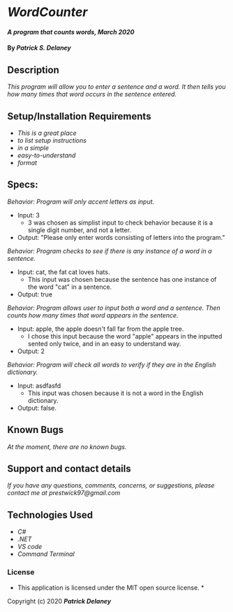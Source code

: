 


# _WordCounter_

#### _A program that counts words, March 2020_

#### By _**Patrick S. Delaney**_

## Description

_This program will allow you to enter a sentence and a word. It then tells you how many times that word occurs in the sentence entered._

## Setup/Installation Requirements

* _This is a great place_
* _to list setup instructions_
* _in a simple_
* _easy-to-understand_
* _format_

## Specs:
_Behavior: Program will only accent letters as input._
* Input: 3
  * 3 was chosen as simplist input to check behavior because it is a single digit number, and not a letter.
* Output: "Please only enter words consisting of letters into the program."

_Behavior: Program checks to see if there is any instance of a word in a sentence._
* Input: cat, the fat cat loves hats.
  * This input was chosen because the sentence has one instance of the word "cat" in a sentence.
* Output: true

_Behavior: Program allows user to input both a word and a sentence. Then counts how many times that word appears in the sentence._
* Input: apple, the apple doesn't fall far from the apple tree.
  * I chose this input because the word "apple" appears in the inputted sented only twice, and in an easy to understand way.
* Output: 2



_Behavior: Program will check all words to verify if they are in the English dictionary._
* Input: asdfasfd
  * This input was chosen because it is not a word in the English dictionary.
* Output: false.

## Known Bugs

_At the moment, there are no known bugs._

## Support and contact details

_If you have any questions, comments, concerns, or suggestions, please contact me at prestwick97@gmail.com_

## Technologies Used

* _C#_
* _.NET_
* _VS code_
* _Command Terminal_

### License

* This application is licensed under the MIT open source license. *

Copyright (c) 2020 **_Patrick Delaney_**